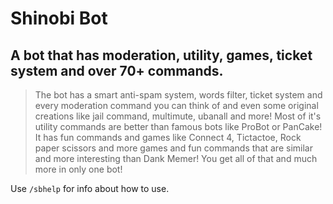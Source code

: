 # Shinobi Bot
## A bot that has moderation, utility, games, ticket system and over 70+ commands.
> The bot has a smart anti-spam system, words filter, ticket system and every moderation command you can think of and even some original creations like jail command, multimute, ubanall and more! 
> Most of it's utility commands are better than famous bots like ProBot or PanCake!
> It has fun commands and games like Connect 4, Tictactoe, Rock paper scissors and more games and fun commands that are similar and more interesting than Dank Memer!
> You get all of that and much more in only one bot!

Use `/sbhelp` for info about how to use.
